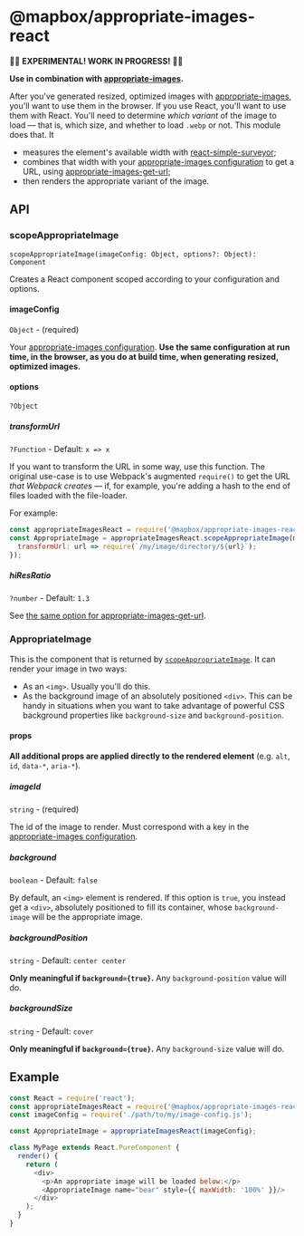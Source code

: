 # @mapbox/appropriate-images-react

🚧🚧 **EXPERIMENTAL! WORK IN PROGRESS!** 🚧🚧

**Use in combination with [appropriate-images].**

After you've generated resized, optimized images with [appropriate-images], you'll want to use them in the browser.
If you use React, you'll want to use them with React.
You'll need to determine *which variant* of the image to load — that is, which size, and whether to load `.webp` or not.
This module does that. It

- measures the element's available width with [react-simple-surveyor](https://github.com/mapbox/react-simple-surveyor);
- combines that width with your [appropriate-images configuration] to get a URL, using [appropriate-images-get-url];
- then renders the appropriate variant of the image.

## API

### scopeAppropriateImage

```
scopeAppropriateImage(imageConfig: Object, options?: Object): Component
```

Creates a React component scoped according to your configuration and options.

#### imageConfig

`Object` - (required)

Your [appropriate-images configuration].
**Use the same configuration at run time, in the browser, as you do at build time, when generating resized, optimized images.**

#### options

`?Object`

##### transformUrl

`?Function` - Default: `x => x`

If you want to transform the URL in some way, use this function.
The original use-case is to use Webpack's augmented `require()` to get the URL *that Webpack creates* — if, for example, you're adding a hash to the end of files loaded with the file-loader.

For example:

```js
const appropriateImagesReact = require('@mapbox/appropriate-images-react');
const AppropriateImage = appropriateImagesReact.scopeAppropriateImage(myImageConfig, {
  transformUrl: url => require(`/my/image/directory/${url}`);
});
```

##### hiResRatio

`?number` - Default: `1.3`

See [the same option for appropriate-images-get-url](https://github.com/mapbox/appropriate-images-get-url#hiresratio).

### AppropriateImage

This is the component that is returned by [`scopeAppropriateImage`].
It can render your image in two ways:

- As an `<img>`.
  Usually you'll do this.
- As the background image of an absolutely positioned `<div>`.
  This can be handy in situations when you want to take advantage of powerful CSS background properties like `background-size` and `background-position`.

#### props

**All additional props are applied directly to the rendered element** (e.g. `alt`, `id`, `data-*`, `aria-*`).

##### imageId

`string` - (required)

The id of the image to render.
Must correspond with a key in the [appropriate-images configuration].

##### background

`boolean` - Default: `false`

By default, an `<img>` element is rendered.
If this option is `true`, you instead get a `<div>`, absolutely positioned to fill its container, whose `background-image` will be the appropriate image.

##### backgroundPosition

`string` - Default: `center center`

**Only meaningful if `background={true}`.**
Any `background-position` value will do.

##### backgroundSize

`string` - Default: `cover`

**Only meaningful if `background={true}`.**
Any `background-size` value will do.

## Example

```js
const React = require('react');
const appropriateImagesReact = require('@mapbox/appropriate-images-react');
const imageConfig = require('./path/to/my/image-config.js');

const AppropriateImage = appropriateImagesReact(imageConfig);

class MyPage extends React.PureComponent {
  render() {
    return (
      <div>
        <p>An appropriate image will be loaded below:</p>
        <AppropriateImage name="bear" style={{ maxWidth: '100%' }}/>
      </div>
    );
  }
}
```

[appropriate-images]: https://github.com/mapbox/appropriate-images
[appropriate-images configuration]: https://github.com/mapbox/appropriate-images#image-configuration
[appropriate-images-get-url]: https://github.com/mapbox/appropriate-images-get-url
[`scopeAppropriateImage`]: #scopeappropriateimage
